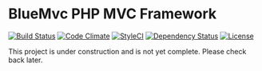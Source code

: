 # BlueMvc PHP MVC Framework

[![Build Status](https://travis-ci.org/themichaelhall/bluemvc-core.svg?branch=master)](https://travis-ci.org/themichaelhall/bluemvc-core)
[![Code Climate](https://codeclimate.com/github/themichaelhall/bluemvc-core/badges/gpa.svg)](https://codeclimate.com/github/themichaelhall/bluemvc-core)
[![StyleCI](https://styleci.io/repos/61732117/shield?style=flat)](https://styleci.io/repos/61732117)
[![Dependency Status](https://www.versioneye.com/user/projects/576bdfcacd6d5100372eab46/badge.svg?style=flat)](https://www.versioneye.com/user/projects/576bdfcacd6d5100372eab46)
[![License](https://poser.pugx.org/michaelhall/bluemvc-core/license)](https://packagist.org/packages/michaelhall/bluemvc-core)

This project is under construction and is not yet complete. Please check back later.
